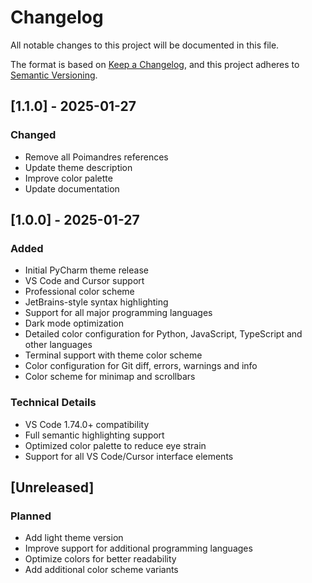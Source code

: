 # Changelog

All notable changes to this project will be documented in this file.

The format is based on [Keep a Changelog](https://keepachangelog.com/en/1.0.0/),
and this project adheres to [Semantic Versioning](https://semver.org/spec/v2.0.0.html).

## [1.1.0] - 2025-01-27

### Changed
- Remove all Poimandres references
- Update theme description
- Improve color palette
- Update documentation

## [1.0.0] - 2025-01-27

### Added
- Initial PyCharm theme release
- VS Code and Cursor support
- Professional color scheme
- JetBrains-style syntax highlighting
- Support for all major programming languages
- Dark mode optimization
- Detailed color configuration for Python, JavaScript, TypeScript and other languages
- Terminal support with theme color scheme
- Color configuration for Git diff, errors, warnings and info
- Color scheme for minimap and scrollbars

### Technical Details
- VS Code 1.74.0+ compatibility
- Full semantic highlighting support
- Optimized color palette to reduce eye strain
- Support for all VS Code/Cursor interface elements

## [Unreleased]

### Planned
- Add light theme version
- Improve support for additional programming languages
- Optimize colors for better readability
- Add additional color scheme variants
